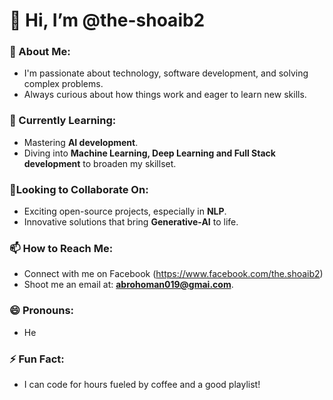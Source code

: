 # 👋 Hi, I’m @the-shoaib2

### 👀 About Me:
- I'm passionate about technology, software development, and solving complex problems.
- Always curious about how things work and eager to learn new skills.
  
### 🌱 Currently Learning:
- Mastering **AI development**.
- Diving into **Machine Learning, Deep Learning and Full Stack development** to broaden my skillset.

### 🔗Looking to Collaborate On:
- Exciting open-source projects, especially in **NLP**.
- Innovative solutions that bring **Generative-AI** to life.

### 📫 How to Reach Me:
- Connect with me on Facebook (https://www.facebook.com/the.shoaib2)
- Shoot me an email at: **abrohoman019@gmai.com**.

### 😄 Pronouns:
- He

### ⚡ Fun Fact:
- I can code for hours fueled by coffee and a good playlist!


